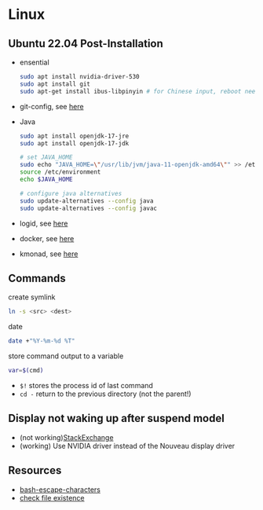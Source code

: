 # Linux

## Ubuntu 22.04 Post-Installation

- ensential

    ```bash
    sudo apt install nvidia-driver-530
    sudo apt install git
    sudo apt-get install ibus-libpinyin # for Chinese input, reboot needed
    ```

- git-config, see [here](git.md)
- Java

    ```bash
    sudo apt install openjdk-17-jre
    sudo apt install openjdk-17-jdk

    # set JAVA_HOME
    sudo echo "JAVA_HOME=\"/usr/lib/jvm/java-11-openjdk-amd64\"" >> /etc/environment
    source /etc/environment
    echo $JAVA_HOME

    # configure java alternatives
    sudo update-alternatives --config java
    sudo update-alternatives --config javac
    ```

- logid, see [here](logid.md)
- docker, see [here](docker.md)
- kmonad, see [here](kmonad.md)

## Commands

create symlink

```bash
ln -s <src> <dest>
```

date

```bash
date +"%Y-%m-%d %T"
```

store command output to a variable

```bash
var=$(cmd)
```

- `$!` stores the process id of last command
- `cd -` return to the previous directory (not the parent!)

## Display not waking up after suspend model

- (not working)[StackExchange](https://askubuntu.com/questions/1032633/18-04-screen-remains-blank-after-wake-up-from-suspend)
- (working) Use NVIDIA driver instead of the Nouveau display driver

## Resources

- [bash-escape-characters](https://www.baeldung.com/linux/bash-escape-characters)
- [check file existence](https://stackoverflow.com/questions/17420994/how-can-i-match-a-string-with-a-regex-in-bash)
